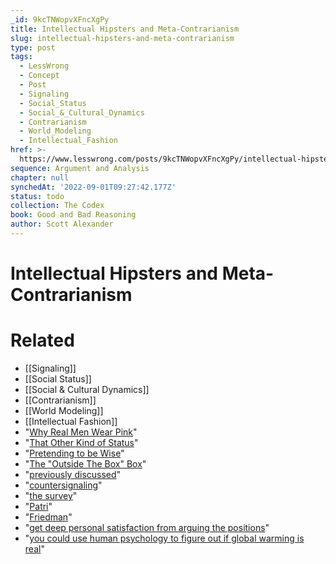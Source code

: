 ```yaml
---
_id: 9kcTNWopvXFncXgPy
title: Intellectual Hipsters and Meta-Contrarianism
slug: intellectual-hipsters-and-meta-contrarianism
type: post
tags:
  - LessWrong
  - Concept
  - Post
  - Signaling
  - Social_Status
  - Social_&_Cultural_Dynamics
  - Contrarianism
  - World_Modeling
  - Intellectual_Fashion
href: >-
  https://www.lesswrong.com/posts/9kcTNWopvXFncXgPy/intellectual-hipsters-and-meta-contrarianism
sequence: Argument and Analysis
chapter: null
synchedAt: '2022-09-01T09:27:42.177Z'
status: todo
collection: The Codex
book: Good and Bad Reasoning
author: Scott Alexander
---
```


# Intellectual Hipsters and Meta-Contrarianism


# Related

- [[Signaling]]
- [[Social Status]]
- [[Social & Cultural Dynamics]]
- [[Contrarianism]]
- [[World Modeling]]
- [[Intellectual Fashion]]
- "[Why Real Men Wear Pink](/lw/154/why_real_men_wear_pink/)"
- "[That Other Kind of Status](/lw/1kr/that_other_kind_of_status/)"
- "[Pretending to be Wise](http://www.google.com/url?sa=t&source=web&cd=1&ved=0CBIQFjAA&url=http%3A%2F%2Flesswrong.com%2Flw%2Fyp%2Fpretending_to_be_wise%2F&rct=j&q=Pretending%20to%20be%20wise&ei=Q5KOTPuoEdO4jAeauvnWBg&usg=AFQjCNGKvS__hFQHs2g5ra4dhSOaPE0DtQ&sig2=gstUbI-cNPhT7CfA5Zo8og&cad=rja)"
- "[The "Outside The Box" Box](/lw/k6/the_outside_the_box_box/)"
- "[previously discussed](/lw/154/why_real_men_wear_pink/)"
- "[countersignaling](http://en.wikipedia.org/wiki/Countersignaling)"
- "[the survey](/lw/fk/survey_results/)"
- "[Patri](http://patrissimo.livejournal.com/1386151.html)"
- "[Friedman](http://patrissimo.livejournal.com/1386940.html)"
- "[get deep personal satisfaction from arguing the positions](/lw/181/solutions_to_political_problems_as_counterfactuals/14mh?c=1)"
- "[you could use human psychology to figure out if global warming is real](/lw/2lr/the_importance_of_selfdoubt/2h40?c=1)"
